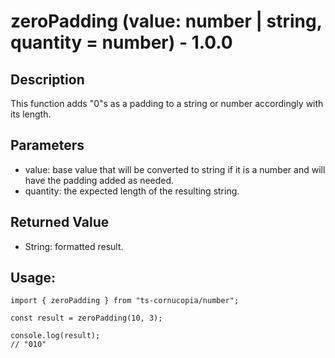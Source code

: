 # zeroPadding (value: number | string, quantity = number) - 1.0.0

## Description

This function adds "0"s as a padding to a string or number accordingly with its length.

## Parameters

- value: base value that will be converted to string if it is a number and will have the padding added as needed.
- quantity: the expected length of the resulting string.

## Returned Value

- String: formatted result.

## Usage:

```
import { zeroPadding } from "ts-cornucopia/number";

const result = zeroPadding(10, 3);

console.log(result);
// "010"
```
